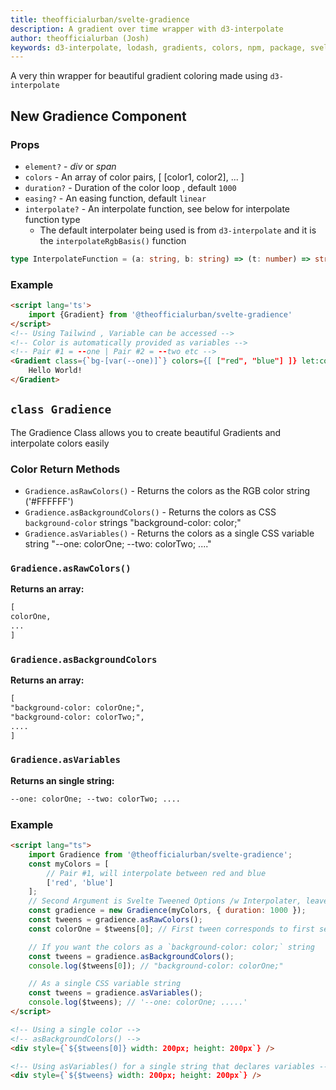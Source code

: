 ```yaml
---
title: theofficialurban/svelte-gradience
description: A gradient over time wrapper with d3-interpolate
author: theofficialurban (Josh)
keywords: d3-interpolate, lodash, gradients, colors, npm, package, svelte, javascript
---
```


A very thin wrapper for beautiful gradient coloring made using `d3-interpolate`

## **New** Gradience Component

### Props

- `element?` - _div_ or _span_
- `colors` - An array of color pairs, [ [color1, color2], ... ]
- `duration?` - Duration of the color loop , default `1000`
- `easing?` - An easing function, default `linear`
- `interpolate?` - An interpolate function, see below for interpolate function type
  - The default interpolater being used is from `d3-interpolate` and it is the `interpolateRgbBasis()` function

```ts
type InterpolateFunction = (a: string, b: string) => (t: number) => string;
```

### Example

```html
<script lang='ts'>
	import {Gradient} from '@theofficialurban/svelte-gradience'
</script>
<!-- Using Tailwind , Variable can be accessed -->
<!-- Color is automatically provided as variables -->
<!-- Pair #1 = --one | Pair #2 = --two etc -->
<Gradient class={`bg-[var(--one)]`} colors={[ ["red", "blue"] ]} let:colors>
	Hello World!
</Gradient>

```

## `class Gradience`

The Gradience Class allows you to create beautiful Gradients and interpolate colors easily

### Color Return Methods

- `Gradience.asRawColors()` - Returns the colors as the RGB color string ('#FFFFFF')
- `Gradience.asBackgroundColors()` - Returns the colors as CSS `background-color` strings "background-color: color;"
- `Gradience.asVariables()` - Returns the colors as a single CSS variable string "--one: colorOne; --two: colorTwo; ...."

### `Gradience.asRawColors()`

**Returns an array:**

```markdown
[
colorOne,
...
]
```

### `Gradience.asBackgroundColors`

**Returns an array:**

```markdown
[
"background-color: colorOne;",
"background-color: colorTwo;",
....
]
```

### `Gradience.asVariables`

**Returns an single string:**

```html
--one: colorOne; --two: colorTwo; ....
```

### Example

```html
<script lang="ts">
	import Gradience from '@theofficialurban/svelte-gradience';
	const myColors = [
		// Pair #1, will interpolate between red and blue
		['red', 'blue']
	];
	// Second Argument is Svelte Tweened Options /w Interpolater, leave blank for default
	const gradience = new Gradience(myColors, { duration: 1000 });
	const tweens = gradience.asRawColors();
	const colorOne = $tweens[0]; // First tween corresponds to first set of colors

	// If you want the colors as a `background-color: color;` string
	const tweens = gradience.asBackgroundColors();
	console.log($tweens[0]); // "background-color: colorOne;"

	// As a single CSS variable string
	const tweens = gradience.asVariables();
	console.log($tweens); // '--one: colorOne; .....'
</script>
```

```html
<!-- Using a single color -->
<!-- asBackgroundColors() -->
<div style={`${$tweens[0]} width: 200px; height: 200px`} />
```

```html
<!-- Using asVariables() for a single string that declares variables -->
<div style={`${$tweens} width: 200px; height: 200px`} />
```
